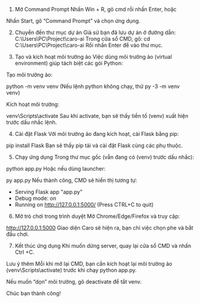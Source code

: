 1. Mở Command Prompt
Nhấn Win + R, gõ cmd rồi nhấn Enter, hoặc

Nhấn Start, gõ “Command Prompt” và chọn ứng dụng.

2. Chuyển đến thư mục dự án
Giả sử bạn đã lưu dự án ở đường dẫn:
C:\Users\PC\Project\caro-ai
Trong cửa sổ CMD, gõ:
cd C:\Users\PC\Project\caro-ai
Rồi nhấn Enter để vào thư mục.

3. Tạo và kích hoạt môi trường ảo
Việc dùng môi trường ảo (virtual environment) giúp tách biệt các gói Python:

Tạo môi trường ảo:

python -m venv venv
(Nếu lệnh python không chạy, thử py -3 -m venv venv)

Kích hoạt môi trường:

venv\Scripts\activate
Sau khi activate, bạn sẽ thấy tiền tố (venv) xuất hiện trước dấu nhắc lệnh.

4. Cài đặt Flask
Với môi trường ảo đang kích hoạt, cài Flask bằng pip:

pip install Flask
Bạn sẽ thấy pip tải và cài đặt Flask cùng các phụ thuộc.

5. Chạy ứng dụng
Trong thư mục gốc (vẫn đang có (venv) trước dấu nhắc):

python app.py
Hoặc nếu dùng launcher:

py app.py
Nếu thành công, CMD sẽ hiển thị tương tự:

 * Serving Flask app "app.py"
 * Debug mode: on
 * Running on http://127.0.0.1:5000/ (Press CTRL+C to quit)
6. Mở trò chơi trong trình duyệt
Mở Chrome/Edge/Firefox và truy cập:

http://127.0.0.1:5000
Giao diện Caro sẽ hiện ra, bạn chỉ việc chọn phe và bắt đầu chơi.

7. Kết thúc ứng dụng
Khi muốn dừng server, quay lại cửa sổ CMD và nhấn Ctrl +C.

Lưu ý thêm
Mỗi khi mở lại CMD, bạn cần kích hoạt lại môi trường ảo (venv\Scripts\activate) trước khi chạy python app.py.

Nếu muốn “dọn” môi trường, gõ deactivate để tắt venv.

Chúc bạn thành công!